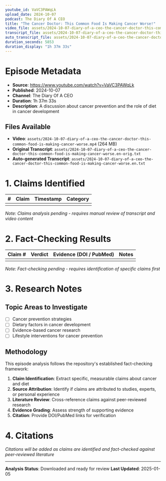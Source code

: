 ```yaml
---
youtube_id: VaVC3PAWqLk
upload_date: 2024-10-07
podcast: The Diary Of A CEO
title: "The Cancer Doctor: This Common Food Is Making Cancer Worse!"
video_file: assets/2024-10-07-diary-of-a-ceo-the-cancer-doctor-this-common-food-is-making-cancer-worse.mp4
transcript_file: assets/2024-10-07-diary-of-a-ceo-the-cancer-doctor-this-common-food-is-making-cancer-worse.en.txt
auto_transcript_file: assets/2024-10-07-diary-of-a-ceo-the-cancer-doctor-this-common-food-is-making-cancer-worse.en-orig.txt
duration_seconds: 5853
duration_display: "1h 37m 33s"
---
```


# Episode Metadata

* **Source**: <https://www.youtube.com/watch?v=VaVC3PAWqLk>
* **Published**: 2024-10-07
* **Channel**: The Diary Of A CEO
* **Duration**: 1h 37m 33s
* **Description**: A discussion about cancer prevention and the role of diet in cancer development

## Files Available
- **Video**: `assets/2024-10-07-diary-of-a-ceo-the-cancer-doctor-this-common-food-is-making-cancer-worse.mp4` (264 MB)
- **Original Transcript**: `assets/2024-10-07-diary-of-a-ceo-the-cancer-doctor-this-common-food-is-making-cancer-worse.en-orig.txt`
- **Auto-generated Transcript**: `assets/2024-10-07-diary-of-a-ceo-the-cancer-doctor-this-common-food-is-making-cancer-worse.en.txt`

# 1. Claims Identified

| # | Claim | Timestamp | Category |
|---|-------|-----------|----------|
|   |       |           |          |

*Note: Claims analysis pending - requires manual review of transcript and video content*

# 2. Fact-Checking Results

| Claim # | Verdict | Evidence (DOI / PubMed) | Notes |
|---------|---------|-------------------------|-------|
|         |         |                         |       |

*Note: Fact-checking pending - requires identification of specific claims first*

# 3. Research Notes

## Topic Areas to Investigate
- [ ] Cancer prevention strategies
- [ ] Dietary factors in cancer development
- [ ] Evidence-based cancer research
- [ ] Lifestyle interventions for cancer prevention

## Methodology
This episode analysis follows the repository's established fact-checking framework:
1. **Claim Identification**: Extract specific, measurable claims about cancer and diet
2. **Source Attribution**: Identify if claims are attributed to studies, experts, or personal experience
3. **Literature Review**: Cross-reference claims against peer-reviewed research
4. **Evidence Grading**: Assess strength of supporting evidence
5. **Citation**: Provide DOI/PubMed links for verification

# 4. Citations

*Citations will be added as claims are identified and fact-checked against peer-reviewed literature*

---

**Analysis Status**: Downloaded and ready for review
**Last Updated**: 2025-01-05
